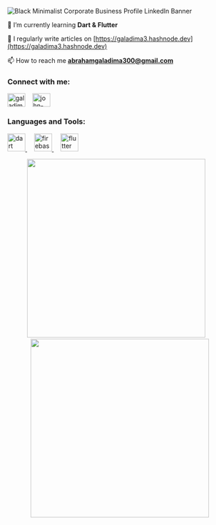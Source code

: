 ![Black Minimalist Corporate Business Profile LinkedIn Banner](https://github.com/Galadima3/Galadima3/assets/92538514/1e458660-ab9d-44ac-a136-d0f0b63ca63a)

🌱 I’m currently learning **Dart & Flutter**

📝 I regularly write articles on [https://galadima3.hashnode.dev](https://galadima3.hashnode.dev)

📫 How to reach me **abrahamgaladima300@gmail.com**

<h3 align="left">Connect with me:</h3>
<p align="left">
<a href="https://twitter.com/galadima3x" target="blank"><img align="center" src="https://raw.githubusercontent.com/rahuldkjain/github-profile-readme-generator/master/src/images/icons/Social/twitter.svg" alt="galadima3x" height="30" width="40" /></a>&nbsp;&nbsp;&nbsp;
<a href="https://linkedin.com/in/john-abraham-galadima" target="blank"><img align="center" src="https://raw.githubusercontent.com/rahuldkjain/github-profile-readme-generator/master/src/images/icons/Social/linked-in-alt.svg" alt="john-abraham-galadima" height="30" width="40" /></a>
</p>

<h3 align="left">Languages and Tools:</h3>
<p align="left">
  <a href="https://dart.dev" target="_blank" rel="noreferrer">
    <img src="https://www.vectorlogo.zone/logos/dartlang/dartlang-icon.svg" alt="dart" width="40" height="40"/>
  </a>&nbsp;&nbsp;&nbsp;

  <a href="https://firebase.google.com/" target="_blank" rel="noreferrer">
    <img src="https://www.vectorlogo.zone/logos/firebase/firebase-icon.svg" alt="firebase" width="40" height="40"/>
  </a>&nbsp;&nbsp;&nbsp;
  <a href="https://flutter.dev" target="_blank" rel="noreferrer">
    <img src="https://www.vectorlogo.zone/logos/flutterio/flutterio-icon.svg" alt="flutter" width="40" height="40"/>
  </a>
</p>

<p align="center">
  <img src="https://github-readme-stats.vercel.app/api?username=galadima3&show_icons=true&theme=bear" width="400">
  &nbsp;&nbsp;&nbsp;
  <img src="https://github-readme-streak-stats.herokuapp.com?user=galadima3&theme=dark&hide_border=false" width="400">
</p>



